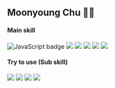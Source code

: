 ## Moonyoung Chu 🏋️‍♀️

#### Main skill
<p>
  <img title="JavaScript" alt="JavaScript badge" src="https://img.shields.io/badge/ES6-JavaScript-FFCA28?style=flat-square&logo=javascript" />
  <img src="https://img.shields.io/badge/-React-61DAFB?style=flat-square&logo=React&logoColor=black" />
  <img src="https://img.shields.io/badge/-TypeScript-3178C6?logo=TypeScript&logoColor=white&style=flat-square" />
  <img src="https://img.shields.io/badge/-Next.js-black?logo=Next.js&logoColor=white&style=flat-square" />
  <img src="https://img.shields.io/badge/Node.js-339933?style=flat-square&logo=nodedotjs&logoColor=white" />
<!--   <img src="https://img.shields.io/badge/HTML-E34F26?style=flat-square&logo=HTML5&logoColor=white"/>
  <img src="https://img.shields.io/badge/CSS3-F68212?&logo=CSS3&logoColor=white"/>&nbsp
  <img src="https://img.shields.io/badge/Tailwind CSS-06B6D4?style=flat-square&logo=Tailwind CSS&logoColor=white"/>
  <img src="https://img.shields.io/badge/styled components-DB7093?style=flat-square&logo=styled-components&logoColor=white"/>
  <img src="https://img.shields.io/badge/Sass-CC6699?style=flat-square&logo=Sass&logoColor=white"/> -->
  <img src="https://img.shields.io/badge/Git/Github-F05032?&logo=Git&logoColor=white&style=flat-square"/></a> 
<!--   <img src="https://img.shields.io/badge/Sourcetree-0052CC?&logo=Sourcetree&logoColor=white&style=flat-square"/></a>  -->
<!--   <img src="https://img.shields.io/badge/Jenkins-D24939?&logo=Jenkins&logoColor=white&style=flat-square"/></a> 
  <img src="https://img.shields.io/badge/Jira/Wiki-0052CC?&logo=Jira&logoColor=white&style=flat-square"/></a>  -->
<!--   <img src="https://img.shields.io/badge/VScode-007ACC?&logo=Visual Studio Code&logoColor=white&style=flat-square"/></a> 
  <img src="https://img.shields.io/badge/PyCharm-000000?&logo=PyCharm&logoColor=white&style=flat-square"/></a>  -->
<!--   <img src="https://img.shields.io/badge/Postman-FF6C37?style=flat-square&logo=Postman&logoColor=white"/> -->
</p>

#### Try to use (Sub skill)
<p>
  <img src="https://img.shields.io/badge/Express.js-000000?logo=express&logoColor=white&style=flat-square" />
  <img src="https://img.shields.io/badge/MongoDB-47A248?style=flat-square&logo=MongoDB&logoColor=white"/>
  <img src="https://img.shields.io/badge/Amazon AWS-232F3E?style=flat-square&logo=amazonaws&logoColor=white"/>
  <img src="https://img.shields.io/badge/React Native-61DAFB?style=flat-square&logo=React&logoColor=black" />
</p>
